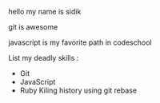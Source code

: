 hello my name is sidik

git is awesome

javascript is my favorite path in codeschool

List my deadly skills :

* Git
* JavaScript
* Ruby
Kiling history using git rebase

